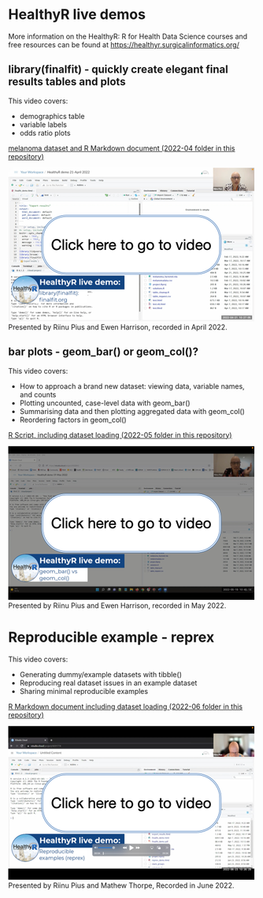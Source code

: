 # HealthyR live demos

More information on the HealthyR: R for Health Data Science courses and free resources can be found at https://healthyr.surgicalinformatics.org/

## library(finalfit) - quickly create elegant final results tables and plots

This video covers:
* demographics table
* variable labels
* odds ratio plots

[melanoma dataset and R Markdown document (2022-04 folder in this repository)](2022-04)


[![Watch the video](video_thumbnails/finalfit.png)](https://media.ed.ac.uk/media/HealthyR+demoA+finalfit.org/1_ed9ajpct)  
Presented by Riinu Pius and Ewen Harrison, recorded in April 2022.

## bar plots - geom_bar() or geom_col()?

This video covers:
* How to approach a brand new dataset: viewing data, variable names, and counts
* Plotting uncounted, case-level data with geom_bar()
* Summarising data and then plotting aggregated data with geom_col()
* Reordering factors in geom_col()

[R Script, including dataset loading (2022-05 folder in this repository)](2022-05)

[![Watch the video](video_thumbnails/geom_bar.png)](https://media.ed.ac.uk/media/HealthyR%20demo%3A%20geom_bar()%20vs%20geom_col()/1_49w03lqk)  
Presented by Riinu Pius and Ewen Harrison, recorded in May 2022.

# Reproducible example - reprex

This video covers:
* Generating dummy/example datasets with tibble()
* Reproducing real dataset issues in an example dataset
* Sharing minimal reproducible examples

[R Markdown document including dataset loading (2022-06 folder in this repository)](2022-06)

[![Watch the video](video_thumbnails/reprex.png)](https://media.ed.ac.uk/media/HealthyR%20demo%3A%20Reproducible%20examples%20(reprex)/1_zo8af9bg)  
Presented by Riinu Pius and Mathew Thorpe, Recorded in June 2022.

